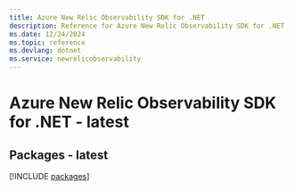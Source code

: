 ```yaml
---
title: Azure New Relic Observability SDK for .NET
description: Reference for Azure New Relic Observability SDK for .NET
ms.date: 12/24/2024
ms.topic: reference
ms.devlang: dotnet
ms.service: newrelicobservability
---
```

# Azure New Relic Observability SDK for .NET - latest
## Packages - latest
[!INCLUDE [packages](new-relic-observability-index.md)]